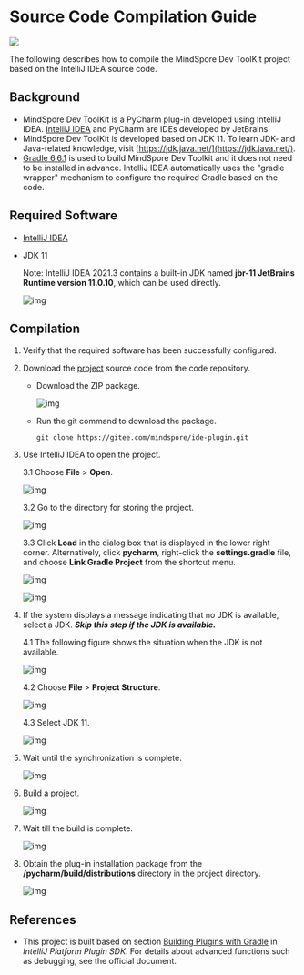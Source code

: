 # Source Code Compilation Guide

<a href="https://gitee.com/mindspore/docs/blob/r1.8/docs/devtoolkit/docs/source_en/compiling.md" target="_blank"><img src="https://mindspore-website.obs.cn-north-4.myhuaweicloud.com/website-images/master/resource/_static/logo_source_en.png"></a>

The following describes how to compile the MindSpore Dev ToolKit project based on the IntelliJ IDEA source code.

## Background

* MindSpore Dev ToolKit is a PyCharm plug-in developed using IntelliJ IDEA. [IntelliJ IDEA](https://www.jetbrains.com/idea/download) and PyCharm are IDEs developed by JetBrains.
* MindSpore Dev ToolKit is developed based on JDK 11. To learn JDK- and Java-related knowledge, visit [https://jdk.java.net/](https://jdk.java.net/).
* [Gradle 6.6.1](https://gradle.org) is used to build MindSpore Dev Toolkit and it does not need to be installed in advance. IntelliJ IDEA automatically uses the "gradle wrapper" mechanism to configure the required Gradle based on the code.

## Required Software

* [IntelliJ IDEA](https://www.jetbrains.com/idea/download)

* JDK 11

  Note: IntelliJ IDEA 2021.3 contains a built-in JDK named **jbr-11 JetBrains Runtime version 11.0.10**, which can be used directly.

    ![img](images/clip_image031.jpg)

## Compilation

1. Verify that the required software has been successfully configured.

2. Download the [project](https://gitee.com/mindspore/ide-plugin) source code from the code repository.

    * Download the ZIP package.

      ![img](images/clip_image032.jpg)

    * Run the git command to download the package.

      ```
      git clone https://gitee.com/mindspore/ide-plugin.git
      ```

3. Use IntelliJ IDEA to open the project.

    3.1 Choose **File** > **Open**.

      ![img](images/clip_image033.jpg)

    3.2 Go to the directory for storing the project.

      ![img](images/clip_image034.jpg)

    3.3 Click **Load** in the dialog box that is displayed in the lower right corner. Alternatively, click **pycharm**, right-click the **settings.gradle** file, and choose **Link Gradle Project** from the shortcut menu.

      ![img](images/clip_image035.jpg)

      ![img](images/clip_image036.jpg)

4. If the system displays a message indicating that no JDK is available, select a JDK. ***Skip this step if the JDK is available.***

    4.1 The following figure shows the situation when the JDK is not available.

      ![img](images/clip_image037.jpg)

    4.2 Choose **File** > **Project Structure**.

      ![img](images/clip_image038.jpg)

    4.3 Select JDK 11.

      ![img](images/clip_image039.jpg)

5. Wait until the synchronization is complete.

    ![img](images/clip_image040.jpg)

6. Build a project.

    ![img](images/clip_image042.jpg)

7. Wait till the build is complete.

    ![img](images/clip_image044.jpg)

8. Obtain the plug-in installation package from the **/pycharm/build/distributions** directory in the project directory.

    ![img](images/clip_image046.jpg)

## References

* This project is built based on section [Building Plugins with Gradle](https://plugins.jetbrains.com/docs/intellij/gradle-build-system.html) in *IntelliJ Platform Plugin SDK*. For details about advanced functions such as debugging, see the official document.
